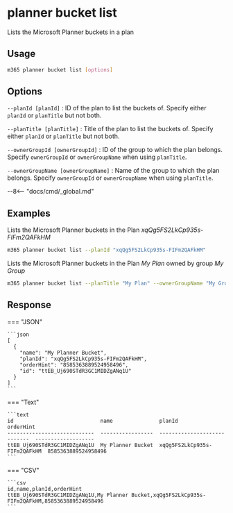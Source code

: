 # planner bucket list

Lists the Microsoft Planner buckets in a plan

## Usage

```sh
m365 planner bucket list [options]
```

## Options

`--planId [planId]`
: ID of the plan to list the buckets of. Specify either `planId` or `planTitle` but not both.

`--planTitle [planTitle]`
: Title of the plan to list the buckets of. Specify either `planId` or `planTitle` but not both.

`--ownerGroupId [ownerGroupId]`
: ID of the group to which the plan belongs. Specify `ownerGroupId` or `ownerGroupName` when using `planTitle`.

`--ownerGroupName [ownerGroupName]`
: Name of the group to which the plan belongs. Specify `ownerGroupId` or `ownerGroupName` when using `planTitle`.

--8<-- "docs/cmd/_global.md"

## Examples

Lists the Microsoft Planner buckets in the Plan _xqQg5FS2LkCp935s-FIFm2QAFkHM_

```sh
m365 planner bucket list --planId "xqQg5FS2LkCp935s-FIFm2QAFkHM"
```

Lists the Microsoft Planner buckets in the Plan _My Plan_ owned by group _My Group_

```sh
m365 planner bucket list --planTitle "My Plan" --ownerGroupName "My Group"
```

## Response

=== "JSON"

    ```json
    [
      {
        "name": "My Planner Bucket",
        "planId": "xqQg5FS2LkCp935s-FIFm2QAFkHM",
        "orderHint": "8585363889524958496",
        "id": "ttEB_Uj690STdR3GC1MIDZgANq1U"
      }
    ]
    ```

=== "Text"

    ```text
    id                            name               planId                        orderHint
    ----------------------------  -----------------  ----------------------------  -------------------
    ttEB_Uj690STdR3GC1MIDZgANq1U  My Planner Bucket  xqQg5FS2LkCp935s-FIFm2QAFkHM  8585363889524958496
    ```

=== "CSV"

    ```csv
    id,name,planId,orderHint
    ttEB_Uj690STdR3GC1MIDZgANq1U,My Planner Bucket,xqQg5FS2LkCp935s-FIFm2QAFkHM,8585363889524958496
    ```
